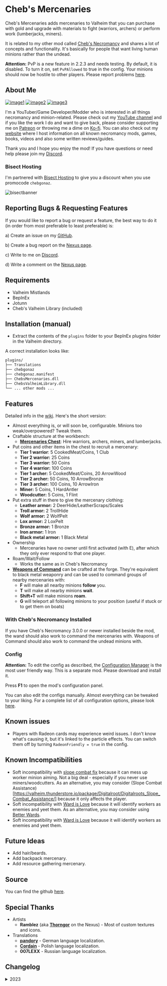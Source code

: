 # Cheb's Mercenaries

Cheb's Mercenaries adds mercenaries to Valheim that you can purchase with gold and upgrade with materials to fight (warriors, archers) or perform work (lumberjacks, miners).

It is related to my other mod called [Cheb's Necromancy](https://github.com/jpw1991/chebs-necromancy) and shares a lot of concepts and functionality. It's basically for people that want living human minions rather than the undead.

**Attention:** PvP is a new feature in 2.2.3 and needs testing. By default, it is disabled. To turn it on, set `PvPAllowed` to true in the config. Your minions should now be hostile to other players. Please report problems [here](https://github.com/jpw1991/chebs-mercenaries/pull/44).

## About Me

[![image1](https://imgur.com/Fahi6sP.png)](https://necrobase.chebgonaz.com)
[![image2](https://imgur.com/X18OyQs.png)](https://ko-fi.com/chebgonaz)
[![image3](https://imgur.com/4e64jQ8.png)](https://www.patreon.com/chebgonaz?fan_landing=true)

I'm a YouTuber/Game Developer/Modder who is interested in all things necromancy and minion-related. Please check out my [YouTube channel](https://www.youtube.com/channel/UCPlZ1XnekiJxKymXbXyvkCg) and if you like the work I do and want to give back, please consider supporting me on [Patreon](https://www.patreon.com/chebgonaz?fan_landing=true) or throwing me a dime on [Ko-fi](https://ko-fi.com/chebgonaz). You can also check out my [website](https://necrobase.chebgonaz.com) where I host information on all known necromancy mods, games, books, videos and also some written reviews/guides.

Thank you and I hope you enjoy the mod! If you have questions or need help please join my [Discord](https://discord.com/invite/EB96ASQ).

### Bisect Hosting

I'm partnered with [Bisect Hosting](https://bisecthosting.com/chebgonaz) to give you a discount when you use promocode `chebgonaz`.

![bisectbanner](https://www.bisecthosting.com/partners/custom-banners/b2629ae1-293a-4094-9d2d-002d14529a82.webp)

## Reporting Bugs & Requesting Features

If you would like to report a bug or request a feature, the best way to do it (in order from most preferable to least preferable) is:

a) Create an issue on my [GitHub](https://github.com/jpw1991/chebs-mercenaries).

b) Create a bug report on the [Nexus page](https://www.nexusmods.com/valheim/mods/2040?tab=bugs).

c) Write to me on [Discord](https://discord.com/invite/EB96ASQ).

d) Write a comment on the [Nexus page](https://www.nexusmods.com/valheim/mods/2040?tab=posts).

## Requirements

- Valheim Mistlands
- BepInEx
- Jotunn
- Cheb's Valheim Library (included)

## Installation (manual)

- Extract the contents of the `plugins` folder to your BepInEx plugins folder in the Valheim directory.

A correct installation looks like:

```sh
plugins/
├── Translations
├── chebgonaz
├── chebgonaz.manifest
├── ChebsMercenaries.dll
├── ChebsValheimLibrary.dll
└── ... other mods ...
```

## Features

Detailed info in the [wiki](https://github.com/jpw1991/chebs-mercenaries/wiki). Here's the short version:

- Almost everything is, or will soon be, configurable. Minions too weak/overpowered? Tweak them.
- Craftable structure at the workbench:
    + [**Mercenaries Chest**](https://github.com/jpw1991/chebs-mercenaries/wiki/MercenaryChest): Hire warriors, archers, miners, and lumberjacks.
- Put coins and other items in the chest to recruit a mercenary:
  - **Tier 1 warrior**: 5 CookedMeat/Coins, 1 Club
  - **Tier 2 warrior:** 25 Coins
  - **Tier 3 warrior:** 50 Coins
  - **Tier 4 warrior:** 100 Coins
  - **Tier 1 archer:** 5 CookedMeat/Coins, 20 ArrowWood
  - **Tier 2 archer:** 50 Coins, 10 ArrowBronze
  - **Tier 3 archer:** 100 Coins, 10 ArrowIron
  - **Miner:** 5 Coins, 1 HardAntler
  - **Woodcutter:** 5 Coins,  1 Flint
- Put extra stuff in there to give the mercenary clothing:
  - **Leather armor:** 2 DeerHide/LeatherScraps/Scales
  - **Troll armor:** 2 TrollHide
  - **Wolf armor:** 2 WolfPelt
  - **Lox armor:** 2 LoxPelt
  - **Bronze armor:** 1 Bronze
  - **Iron armor:** 1 Iron
  - **Black metal armor:** 1 Black Metal
- Ownership
  - Mercenaries have no owner until first activated (with E), after which they only ever respond to that one player.
- Roam/Wait/Follow
  - Works the same as in Cheb's Necromancy
- [**Weapons of Command**](https://github.com/jpw1991/chebs-mercenaries/wiki/Weapon-of-Command) can be crafted at the forge. They're equivalent to black metal weaponry and can be used to command groups of nearby mercenaries with:
  + **F** will make all nearby minions **follow** you.
  + **T** will make all nearby minions **wait**.
  + **Shift+T** will make minions **roam**.
  + **G** will teleport all following minions to your position (useful if stuck or to get them on boats)

### With Cheb's Necromancy Installed

If you have Cheb's Necromancy 3.0.0 or newer installed beside the mod, the wand should also work to command the mercenaries with. Weapons of Command should also work to command the undead minions with.

### Config

**Attention:** To edit the config as described, the [Configuration Manager](https://github.com/BepInEx/BepInEx.ConfigurationManager/releases) is the most user friendly way. This is a separate mod. Please download and install it.

Press **F1** to open the mod's configuration panel.

You can also edit the configs manually. Almost everything can be tweaked to your liking. For a complete list of all configuration options, please look [here](https://github.com/jpw1991/chebs-mercenaries/wiki/Configs).

## Known issues

- Players with Radeon cards may experience weird issues. I don't know what's causing it, but it's linked to the particle effects. You can switch them off by turning `RadeonFriendly = true` in the config.

## Known Incompatibilities

- Soft incompatibility with [slope combat fix](https://github.com/jpw1991/chebs-necromancy/issues/180) because it can mess up worker minion aiming. Not a big deal - especially if you never use miners/woodcutters. As an alternative, you may consider (Slope Combat Assistance)[https://valheim.thunderstore.io/package/Digitalroot/Digitalroots_Slope_Combat_Assistance/] because it only affects the player.
- Soft incompatibility with [Ward is Love](https://github.com/jpw1991/chebs-necromancy/issues/177) because it will identify workers as enemies and yeet them. As an alternative, you may consider using [Better Wards](https://valheim.thunderstore.io/package/Azumatt/BetterWards/).
- Soft incompatibility with [Ward is Love](https://github.com/jpw1991/chebs-necromancy/issues/177) because it will identify workers as enemies and yeet them.

## Future Ideas

- Add hair/beards.
- Add backpack mercenary.
- Add resource gathering mercenary.

## Source

You can find the github [here](https://github.com/jpw1991/chebs-mercenaries).

## Special Thanks

- Artists
    + **Ramblez** (aka **[Thorngor](https://www.nexusmods.com/users/21532784)** on the Nexus) - Most of custom textures and icons.
- Translations
	+ [**pandory**](https://github.com/pandory-network) - German language localization.
	+ [**Cordain**](https://github.com/Cordain) - Polish language localization.
	+ **007LEXX** - Russian language localization.

## Changelog

<details>
<summary>2023</summary>

 Date | Version | Notes 
--- | --- | ---
22/12/2023 | 2.2.3 | Permit PvP - if enabled, minions will attack players and creatures that are not their owner.
29/11/2023 | 2.2.2 | Fix issue of configs not syncing reliably
07/10/2023 | 2.2.1 | update missing custom shader in chebgonaz bundle
06/10/2023 | 2.2.0 | update for hildr's
12/09/2023 | 2.1.2 | Fix issue of armor not displaying properly on mercs; fix issue of skin colors not changing for mercs
10/09/2023 | 2.1.1 | CVL updated to 2.3.1; add HeavyLogging config for optional heavy debugging; optimize adding of components to HumanMinion; add shebang to python scripts
23/08/2023 | 2.1.0 | update for new valheim patch
28/07/2023 | 2.0.0 | Workers should behave more realistically with gradual destruction of rocks, trees, etc.
23/07/2023 | 1.7.0 | Add Russian translation & open untranslated parts of the mod up to future translation; update CVL to 2.1.2; permit tweaks of mercenary health in configs; fix diverse bugs eg. female workers not spawning with their AI attached
13/07/2023 | 1.6.0 | Try to make workers behave better; update CVL to 2.1.0 to prepare for upcoming changes
17/06/2023 | 1.5.1 | Fix roam distance not working; fix missing localizations
12/06/2023 | 1.5.0 | Update for new Valheim version; mercs should now swim
31/05/2023 | 1.3.3 | Add weapons of command
26/05/2023 | 1.3.2 | Add beards and hair
25/05/2023 | 1.3.1 | drops fixes
24/05/2023 | 1.3.0 | Incorporate new resource requirement parsing
11/05/2023 | 1.2.1 | Unbundle DLL to fix bug of wands not working; ignore collision with carts
02/05/2023 | 1.2.0 | Commandable workers; If a woodcutter is swinging, but missing, the damage gets dealt anyway; remove tooltier stuff for simplicity and streamlining. People can use 3rd party item-alteration mods instead
21/04/2023 | 1.1.1 | Possible frozen minions fix; mercenary laugh interval made 5x more infrequent
 14/04/2023 | 1.1.0   | Add female mercenaries; merge ChebsValheimLibrary.dll into ChebsMercenaries.dll for user convenience; add Polish translation 
 11/04/2023 | 0.0.5   | upgrade ChebsValheimLib to 1.0.1 to fix ToolTier
 09/04/2023 | 0.0.2   | Bug fixes
 08/04/2023 | 0.0.1   | Initial release 

</details>

